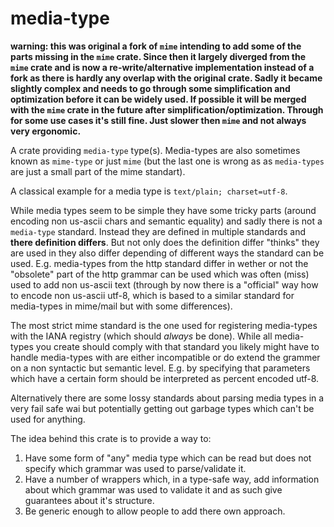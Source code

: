 # media-type

**warning: this was original a fork of `mime` intending to add some of the parts missing
  in the `mime` crate. Since then it largely diverged from the `mime` crate and is now
  a re-write/alternative implementation instead of a fork as there is hardly any overlap with the original crate. Sadly it became slightly  complex and needs to go through some simplification and optimization before it can be widely used. If possible it will
  be merged with the `mime` crate in the future after simplification/optimization.
  Through for some use cases it's still fine. Just slower
  then `mime` and not always very ergonomic.**


A crate providing `media-type` type(s). Media-types are also sometimes
known as `mime-type` or just `mime` (but the last one is wrong as as
`media-types` are just a small part of the mime standart).

A classical example for a media type is `text/plain; charset=utf-8`.

While media types seem to be simple they have some tricky parts
(around encoding non us-ascii chars and semantic equality) and
sadly there is not a `media-type` standard. Instead they are defined
in multiple standards and **there definition differs**. But not only
does the definition differ "thinks" they are used in they also differ
depending of different ways the standard can be used. E.g. media-types
from the http standard differ in wether or not the "obsolete" part of
the http grammar can be used which was often (miss) used to add non
us-ascii text (through by now there is a "official" way how to encode
non us-ascii utf-8, which is based to a similar standard for media-types
in mime/mail but with some differences).

The most strict mime standard is the one used for registering media-types
with the IANA registry (which should _always_ be done). While all media-types
you create should comply with that standard you likely might have to handle
media-types with are either incompatible or do extend the grammer on a non
syntactic but semantic level. E.g. by specifying that parameters which have a
certain form should be interpreted as percent encoded utf-8.

Alternatively there are some lossy standards about parsing media types in a
very fail safe wai but potentially getting out garbage types which can't be
used for anything.


The idea behind this crate is to provide a way to:

1. Have some form of "any" media type which can be read but does not specify
   which grammar was used to parse/validate it.
2. Have a number of wrappers which, in a type-safe way, add information about
   which grammar was used to validate it and as such give guarantees
   about it's structure.
3. Be generic enough to allow people to add there own approach.



